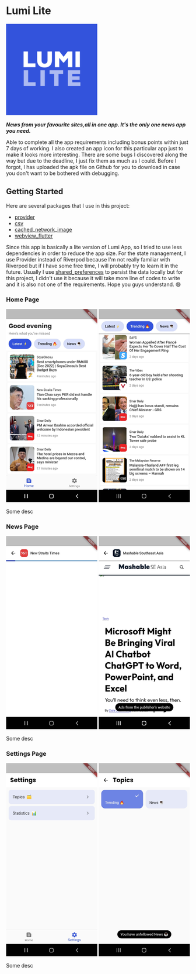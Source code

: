 # Lumi Lite

<img src="assets/icon.png" width="250">

**_News from your favourite sites,all in one app. It's the only one news app you need._**

Able to complete all the app requirements including bonus points within just 7 days of working. I also created an app icon for this particular app just to make it looks more interesting. There are some bugs I discovered along the way but due to the deadline, I just fix them as much as I could. Before I forgot, I has uploaded the apk file on Github for you to download in case you don't want to be bothered with debugging.

## Getting Started

Here are several packages that I use in this project:

- [provider](https://pub.dev/packages/provider)
- [csv](https://pub.dev/packages/csv)
- [cached_network_image](https://pub.dev/cached_network_image)
- [webview_flutter](https://pub.dev/packages/webview_flutter)

Since this app is basically a lite version of Lumi App, so I tried to use less dependencies in order to reduce the app size. For the state management, I use Provider instead of Riverpod because I'm not really familiar with Riverpod but if I have some free time, I will probably try to learn it in the future. Usually I use [shared_preferences](https://pub.dev/packages/shared_preferences) to persist the data locally but for this project, I didn't use it because it will take more line of codes to write and it is also not one of the requirements. Hope you guys understand. :smile:

### Home Page

<img src="assets/screenshots/home_page_1.jpg" width="250">
<img src="assets/screenshots/home_page_2.jpg" width="250">

Some desc

### News Page

<img src="assets/screenshots/news_page_1.jpg" width="250">
<img src="assets/screenshots/news_page_2.jpg" width="250">

Some desc

### Settings Page

<img src="assets/screenshots/settings_page_1.jpg" width="250">
<img src="assets/screenshots/settings_page_2.jpg" width="250">

Some desc